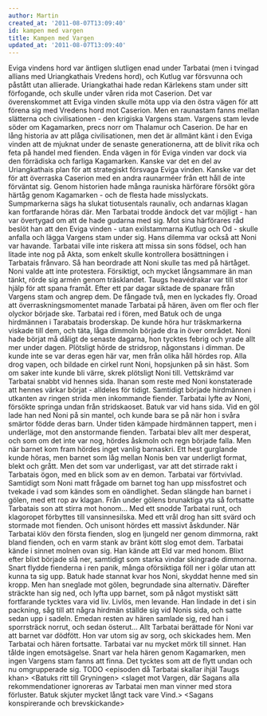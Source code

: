 ```yaml
---
author: Martin
created_at: '2011-08-07T13:09:40'
id: kampen med vargen
title: Kampen med Vargen
updated_at: '2011-08-07T13:09:40'
---
```

Eviga vindens hord var äntligen slutligen enad under Tarbatai (men i tvingad allians med Uriangkathais Vredens hord), och Kutlug var försvunna och påstått utan allierade. Uriangkathai hade redan Kärlekens stam under sitt förfogande, och skulle under våren rida mot Caserion. Det var överenskommet att Eviga vinden skulle möta upp via den östra vägen för att förena sig med Vredens hord mot Caserion. Men en raunastam fanns mellan slätterna och civilisationen - den krigiska Vargens stam. Vargens stam levde söder om Kagamarken, precs norr om Thalamur och Caserion. De har en lång historia av att plåga civilisationen, men det är allmänt känt i den Eviga vinden att de mjuknat under de senaste generationerna, att de blivit rika och feta på handel med fienden. Enda vägen in för Eviga vinden var dock via den förrädiska och farliga Kagamarken. Kanske var det en del av Uriangkathais plan för att strategiskt försvaga Eviga vinden. Kanske var det för att överraska Caserion med en andra raunarméer från ett håll de inte förväntat sig. Genom historien hade många rauniska härförare försökt göra härtåg genom Kagamarken - och de flesta hade misslyckats. Sumpmarkerna sägs ha slukat tiotusentals raunaliv, och andarnas klagan kan fortfarande höras där. Men Tarbatai trodde ändock det var möjligt - han var övertygad om att de hade gudarna med sig. Mot sina härförares råd beslöt han att den Eviga vinden - utan exilstammarna Kutlug och Od - skulle anfalla och lägga Vargens stam under sig. Hans dilemma var också att Noni var havande. Tarbatai ville inte riskera att missa sin sons födsel, och han litade inte nog på Akta, som enkelt skulle kontrollera bosättningen i Tarbatais frånvaro. Så han beordrade att Noni skulle tas med på härtåget. Noni valde att inte protestera. Försiktigt, och mycket långsammare än man tänkt, rörde sig armén genom träsklandet. Taugs heavédrakar var till stor hjälp för att spana framåt. Efter ett par dagar siktade de spanare från Vargens stam och angrep dem. De fångade två, men en lyckades fly. Oroad att överraskningsmomentet manade Tarbatai på hären, även om fler och fler olyckor började ske. Tarbatai red i fören, med Batuk och de unga hirdmännen i Tarabatais broderskap. De kunde höra hur träskmarkerna viskade till dem, och täta, låga dimmoln började dra in över området. Noni hade börjat må dåligt de senaste dagarna, hon tycktes febrig och yrade allt mer under dagen. Plötsligt hörde de stridsrop, någonstans i dimman. De kunde inte se var deras egen här var, men från olika håll hördes rop. Alla drog vapen, och bildade en cirkel runt Noni, hopsjunken på sin häst. Som om saker inte kunde bli värre, skrek plötsligt Noni till. Vettskrämd var Tarbatai snabbt vid hennes sida. Ihanan som reste med Noni konstaterade att hennes värkar börjat - alldeles för tidigt. Samtidigt började hirdmännen i utkanten av ringen strida men inkommande fiender. Tarbatai lyfte av Noni, försökte springa undan från stridskaoset. Batuk var vid hans sida. Vid en göl lade han ned Noni på sin mantel, och kunde bara se på när hon i svåra smärtor födde deras barn. Under tiden kämpade hirdmännen tappert, men i underläge, mot den anstormande fienden. Tarbatai blev allt mer desperat, och som om det inte var nog, hördes åskmoln och regn började falla. Men när barnet kom fram hördes inget vanlig barnaskri. Ett hest gurglande kunde höras, men barnet som låg mellan Nonis ben var underligt format, blekt och grått. Men det som var underligast, var att det stirrade rakt i Tarbatais ögon, med en blick som av en demon. Tarbatai var förtvivlad. Samtidigt som Noni matt frågade om barnet tog han upp missfostret och tvekade i vad som kändes som en oändlighet. Sedan slängde han barnet i gölen, med ett rop av klagan. Från under gölens brunaktiga yta så fortsatte Tarbatais son att stirra mot honom... Med ett snodde Tarbatai runt, och klagoropet förbyttes till vansinnesilska. Med ett vrål drog han sitt svärd och stormade mot fienden. Och unisont hördes ett massivt åskdunder. När Tarbatai klöv den första fienden, slog en ljungeld ner genom dimmorna, rakt bland fienden, och en varm stank av bränt kött slog emot dem. Tarbatai kände i sinnet molnen ovan sig. Han kände att Eld var med honom. Blixt efter blixt började slå ner, samtidigt som starka vindar skingrade dimmorna. Snart flydde fienderna i ren panik, många oförsiktiga föll ner i gölar utan att kunna ta sig upp. Batuk hade stannat kvar hos Noni, skyddat henne med sin kropp. Men han sneglade mot gölen, begrundade sina alternativ. Därefter sträckte han sig ned, och lyfta upp barnet, som på något mystiskt sätt fortfarande tycktes vara vid liv. Livlös, men levande. Han lindade in det i sin packning, såg till att några hirdmän ställde sig vid Nonis sida, och satte sedan upp i sadeln. Emedan resten av hären samlade sig, red han i sporrsträck norrut, och sedan österut... Allt Tarbatai berättade för Noni var att barnet var dödfött. Hon var utom sig av sorg, och skickades hem. Men Tarbatai och hären fortsatte. Tarbatai var nu mycket mörk till sinnet. Han tålde ingen emotsägelse. Snart var hela hären genom Kagamarken, men ingen Vargens stam fanns att finna. Det tycktes som att de flytt undan och nu omgrupperade sig. TODO &lt;episoden då Tarbatai skallar ihjäl Taugs khan&gt; &lt;Batuks ritt till Gryningen&gt; &lt;slaget mot Vargen, där Sagans alla rekommendationer ignoreras av Tarbatai men man vinner med stora förluster. Batuk skjuter mycket långt tack vare Vind.&gt; &lt;Sagans konspirerande och brevskickande&gt;
